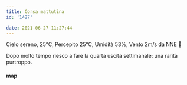 ```yaml
---
title: Corsa mattutina
id: '1427'

date: 2021-06-27 11:27:44
---
```


Cielo sereno, 25°C, Percepito 25°C, Umidità 53%, Vento 2m/s da NNE 🌈

Dopo molto tempo riesco a fare la quarta uscita settimanale: una rarità purtroppo.

<!-- ![image](/images/2021/08/20210627-activity-map_hue09a734ee2f1ab149037bf60b1272684_74516_700x0_resize_box_3.png) -->

#### map
